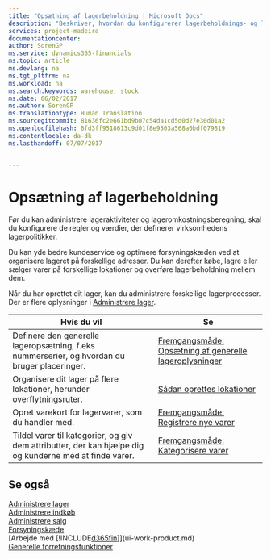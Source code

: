 ```yaml
---
title: "Opsætning af lagerbeholdning | Microsoft Docs"
description: "Beskriver, hvordan du konfigurerer lagerbeholdnings- og lagerprocesser, herunder overførselsruter og lokationer, f.eks. lagersteder."
services: project-madeira
documentationcenter: 
author: SorenGP
ms.service: dynamics365-financials
ms.topic: article
ms.devlang: na
ms.tgt_pltfrm: na
ms.workload: na
ms.search.keywords: warehouse, stock
ms.date: 06/02/2017
ms.author: SorenGP
ms.translationtype: Human Translation
ms.sourcegitcommit: 81636fc2e661bd9b07c54da1cd5d0d27e30d01a2
ms.openlocfilehash: 8fd3ff9518613c9d01f8e9503a568a0bdf079819
ms.contentlocale: da-dk
ms.lasthandoff: 07/07/2017


---
```

# <a name="setting-up-inventory"></a>Opsætning af lagerbeholdning
Før du kan administrere lageraktiviteter og lageromkostningsberegning, skal du konfigurere de regler og værdier, der definerer virksomhedens lagerpolitikker.

Du kan yde bedre kundeservice og optimere forsyningskæden ved at organisere lageret på forskellige adresser. Du kan derefter købe, lagre eller sælger varer på forskellige lokationer og overføre lagerbeholdning mellem dem.

Når du har oprettet dit lager, kan du administrere forskellige lagerprocesser. Der er flere oplysninger i [Administrere lager](inventory-manage-inventory.md).  

| Hvis du vil | Se |
| --- | --- |
| Definere den generelle lageropsætning, f.eks nummerserier, og hvordan du bruger placeringer. |[Fremgangsmåde: Opsætning af generelle lageroplysninger](inventory-how-setup-general.md) |
| Organisere dit lager på flere lokationer, herunder overflytningsruter. |[Sådan oprettes lokationer](inventory-how-register-new-items.md) |
| Opret varekort for lagervarer, som du handler med. |[Fremgangsmåde: Registrere nye varer](inventory-how-register-new-items.md) |
| Tildel varer til kategorier, og giv dem attributter, der kan hjælpe dig og kunderne med at finde varer. |[Fremgangsmåde: Kategorisere varer](inventory-how-categorize-items.md) |

## <a name="see-also"></a>Se også
[Administrere lager](inventory-manage-inventory.md)  
[Administrere indkøb](purchasing-manage-purchasing.md)  
[Administrere salg](sales-manage-sales.md)    
[Forsyningskæde](madeira-supply-chain.md)  
[Arbejde med [!INCLUDE[d365fin](includes/d365fin_md.md)]](ui-work-product.md)  
[Generelle forretningsfunktioner](ui-across-business-areas.md)

